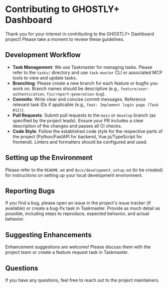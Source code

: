 # Contributing to GHOSTLY+ Dashboard

Thank you for your interest in contributing to the GHOSTLY+ Dashboard project! Please take a moment to review these guidelines.

## Development Workflow

- **Task Management**: We use Taskmaster for managing tasks. Please refer to the `tasks/` directory and use `task-master` CLI or associated MCP tools to view and update tasks.
- **Branching**: Please create a new branch for each feature or bugfix you work on. Branch names should be descriptive (e.g., `feature/user-authentication`, `fix/report-generation-bug`).
- **Commits**: Write clear and concise commit messages. Reference relevant task IDs if applicable (e.g., `feat: Implement login page (Task #12)`).
- **Pull Requests**: Submit pull requests to the `main` or `develop` branch (as specified by the project leads). Ensure your PR includes a clear description of the changes and passes all CI checks.
- **Code Style**: Follow the established code style for the respective parts of the project (Python/FastAPI for backend, Vue.js/TypeScript for frontend). Linters and formatters should be configured and used.

## Setting up the Environment

Please refer to the `README.md` and `docs/development_setup.md` (to be created) for instructions on setting up your local development environment.

## Reporting Bugs

If you find a bug, please open an issue in the project's issue tracker (if available) or create a bug-fix task in Taskmaster. Provide as much detail as possible, including steps to reproduce, expected behavior, and actual behavior.

## Suggesting Enhancements

Enhancement suggestions are welcome! Please discuss them with the project team or create a feature request task in Taskmaster.

## Questions

If you have any questions, feel free to reach out to the project maintainers. 